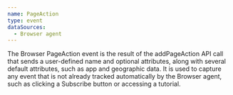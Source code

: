 ```yaml
---
name: PageAction
type: event
dataSources:
  - Browser agent
---
```


The Browser PageAction event is the result of the addPageAction API call that sends a user-defined name and optional attributes, along with several default attributes, such as app and geographic data. It is used to capture any event that is not already tracked automatically by the Browser agent, such as clicking a Subscribe button or accessing a tutorial.